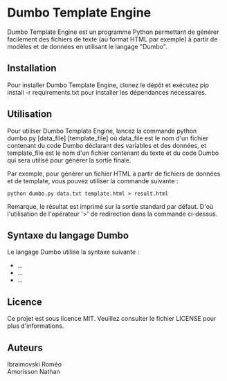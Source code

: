 # Dumbo Template Engine
Dumbo Template Engine est un programme Python permettant de générer facilement des fichiers de texte (au format HTML par exemple) à partir de modèles et de données en utilisant le langage "Dumbo".

## Installation
Pour installer Dumbo Template Engine, clonez le dépôt et exécutez pip install -r requirements.txt pour installer les dépendances nécessaires.

## Utilisation
Pour utiliser Dumbo Template Engine, lancez la commande python dumbo.py [data_file] [template_file] où data_file est le nom d'un fichier contenant du code Dumbo déclarant des variables et des données, et template_file est le nom d'un fichier contenant du texte et du code Dumbo qui sera utilisé pour générer la sortie finale.

Par exemple, pour générer un fichier HTML à partir de fichiers de données et de template, vous pouvez utiliser la commande suivante :
```
python dumbo.py data.txt template.html > result.html
```

Remarque, le résultat est imprimé sur la sortie standard par défaut. D'où l'utilisation de l'opérateur '>' de redirection dans la commande ci-dessus.

## Syntaxe du langage Dumbo
Le langage Dumbo utilise la syntaxe suivante :

- ...
- ...
- ...

## Licence
Ce projet est sous licence MIT. Veuillez consulter le fichier LICENSE pour plus d'informations.

## Auteurs
Ibraimovski Roméo <br>
Amorisson Nathan
